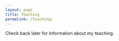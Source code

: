 ```yaml
---
layout: page
title: Teaching
permalink: /teaching/
---
```


Check back later for information about my teaching.